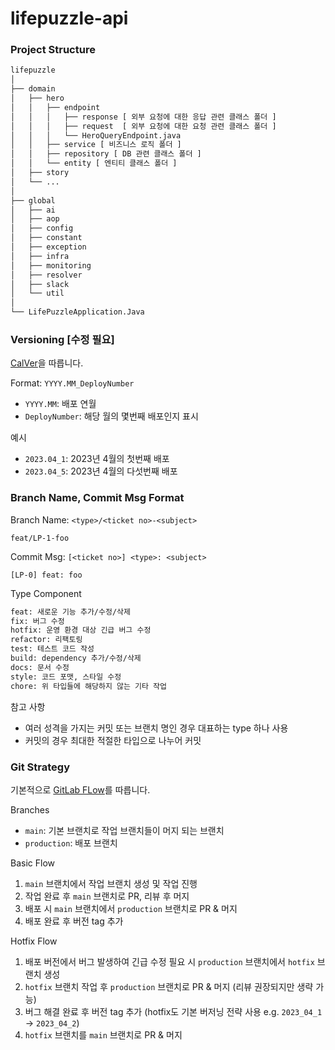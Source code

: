 # lifepuzzle-api

### Project Structure

```bash
lifepuzzle
│
├── domain
│   ├── hero
│   │   ├── endpoint
│   │   │   ├── response [ 외부 요청에 대한 응답 관련 클래스 폴더 ]
│   │   │   ├── request  [ 외부 요청에 대한 요청 관련 클래스 폴더 ]
│   │   │   └── HeroQueryEndpoint.java
│   │   ├── service [ 비즈니스 로직 폴더 ]
│   │   ├── repository [ DB 관련 클래스 폴더 ]
│   │   └── entity [ 엔티티 클래스 폴더 ]
│   ├── story
│   └── ...
│
├── global
│   ├── ai
│   ├── aop
│   ├── config
│   ├── constant
│   ├── exception
│   ├── infra
│   ├── monitoring
│   ├── resolver
│   ├── slack
│   └── util
│
└── LifePuzzleApplication.Java
```

### Versioning [수정 필요]

[CalVer](https://calver.org/)을 따릅니다.

Format: `YYYY.MM_DeployNumber`

- `YYYY.MM`: 배포 연월
- `DeployNumber`: 해당 월의 몇번째 배포인지 표시

예시

- `2023.04_1`: 2023년 4월의 첫번째 배포
- `2023.04_5`: 2023년 4월의 다섯번째 배포

### Branch Name, Commit Msg Format

Branch Name: `<type>/<ticket no>-<subject>`

    feat/LP-1-foo

Commit Msg: `[<ticket no>] <type>: <subject>`

    [LP-0] feat: foo

Type Component

```bash
feat: 새로운 기능 추가/수정/삭제
fix: 버그 수정
hotfix: 운영 환경 대상 긴급 버그 수정
refactor: 리팩토링
test: 테스트 코드 작성
build: dependency 추가/수정/삭제
docs: 문서 수정
style: 코드 포맷, 스타일 수정
chore: 위 타입들에 해당하지 않는 기타 작업
```

참고 사항

- 여러 성격을 가지는 커밋 또는 브랜치 명인 경우 대표하는 type 하나 사용
- 커밋의 경우 최대한 적절한 타입으로 나누어 커밋

### Git Strategy

기본적으로 [GitLab FLow](https://docs.gitlab.com/ee/topics/gitlab_flow.html)를 따릅니다.

Branches

- `main`: 기본 브랜치로 작업 브랜치들이 머지 되는 브랜치
- `production`: 배포 브랜치

Basic Flow

1. `main` 브랜치에서 작업 브랜치 생성 및 작업 진행
2. 작업 완료 후 `main` 브랜치로 PR, 리뷰 후 머지
3. 배포 시 `main` 브랜치에서 `production` 브랜치로 PR & 머지
4. 배포 완료 후 버전 tag 추가

Hotfix Flow

1. 배포 버전에서 버그 발생하여 긴급 수정 필요 시 `production` 브랜치에서 `hotfix` 브랜치 생성
2. `hotfix` 브랜치 작업 후 `production` 브랜치로 PR & 머지 (리뷰 권장되지만 생략 가능)
3. 버그 해결 완료 후 버전 tag 추가 (hotfix도 기본 버저닝 전략 사용 e.g. `2023_04_1` -> `2023_04_2`)
4. `hotfix` 브랜치를 `main` 브랜치로 PR & 머지
